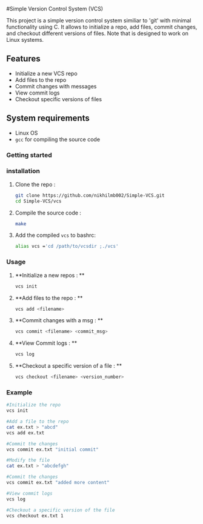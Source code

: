 #Simple Version Control System (VCS)

This project is a simple version control system similiar to 'git' with minimal functionality using C. It allows to initialize a repo, add files, commit changes, and checkout different versions of files. Note that is designed to work on Linux systems.

## Features

- Initialize a new VCS repo
- Add files to the repo
- Commit changes with messages
- View commit logs
- Checkout specific versions of files

## System requirements

- Linux OS
- `gcc` for compiling the source code

### Getting started

### installation 

1. Clone the repo :
     ```sh
     git clone https://github.com/nikhilmb002/Simple-VCS.git
     cd Simple-VCS/vcs
     ```

2. Compile the source code :
   ```sh
   make
   ```

3. Add the compiled `vcs` to bashrc:
   ```sh
   alias vcs ='cd /path/to/vcsdir ;./vcs'
   ```

### Usage

1. **Initialize a new repos : **
   ```sh
   vcs init
   ```
2. **Add files to the repo : **
   ```sh
   vcs add <filename>
   ```
3. **Commit changes with a msg : **
   ```sh
   vcs commit <filename> <commit_msg>
   ```
4. **View Commit logs : **
   ```sh
   vcs log
   ```
5. **Checkout a specific version of a file : **
   ```sh
   vcs checkout <filename> <version_number>
   ```

### Example 

```sh
#Initialize the repo
vcs init

#Add a file to the repo
cat ex.txt > "abcd"
vcs add ex.txt

#Commit the changes
vcs commit ex.txt "initial commit"

#Modify the file
cat ex.txt > "abcdefgh"

#Commit the changes
vcs commit ex.txt "added more content"

#View commit logs
vcs log

#Checkout a specific version of the file
vcs checkout ex.txt 1

